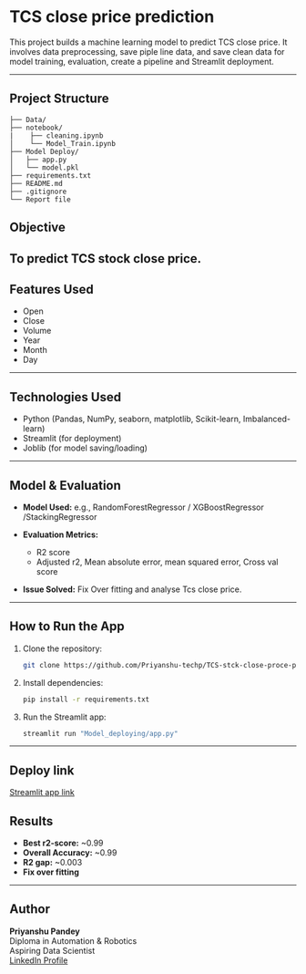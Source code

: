 # TCS close price prediction
This project builds a machine learning model to predict TCS close price. It involves data preprocessing, save piple line data, and save clean data for model training, evaluation, create a pipeline and Streamlit deployment.

---
## Project Structure

```
├── Data/                  
├── notebook/
|    ├── cleaning.ipynb          
│    └── Model_Train.ipynb       
├── Model Deploy/
│   ├── app.py              
│   └── model.pkl           
├── requirements.txt          
├── README.md      
├── .gitignore 
└── Report file
```

## Objective

To predict TCS stock close price.
---

## Features Used

- Open
- Close 
- Volume		 
- Year		 
- Month		 
- Day    
---

##  Technologies Used

- Python (Pandas, NumPy, seaborn, matplotlib, Scikit-learn, Imbalanced-learn)
- Streamlit (for deployment)
- Joblib (for model saving/loading)

---

## Model & Evaluation

- **Model Used:** e.g., RandomForestRegressor / XGBoostRegressor /StackingRegressor
- **Evaluation Metrics:**
  - R2 score 
  - Adjusted r2, Mean absolute error, mean squared error, Cross val score

- **Issue Solved:** Fix Over fitting and analyse Tcs close price.

---

## How to Run the App

1. Clone the repository:
   ```bash
   git clone https://github.com/Priyanshu-techp/TCS-stck-close-proce-prediction.git
   ```

2. Install dependencies:
   ```bash
   pip install -r requirements.txt
   ```

4. Run the Streamlit app:
   ```bash
   streamlit run "Model_deploying/app.py"
   ```
---

## Deploy link
[Streamlit app link](https://tcs-close-price-prediction.streamlit.app/)

## Results

- **Best r2-score:** ~0.99  
- **Overall Accuracy:** ~0.99
- **R2 gap:** ~0.003  
- **Fix over fitting**

---

## Author

**Priyanshu Pandey**  
Diploma in Automation & Robotics  
Aspiring Data Scientist  
[LinkedIn Profile](https://www.linkedin.com/in/priyanshu-pandey-672767320)


